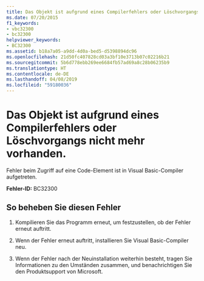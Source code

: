 ```yaml
---
title: Das Objekt ist aufgrund eines Compilerfehlers oder Löschvorgangs nicht mehr vorhanden.
ms.date: 07/20/2015
f1_keywords:
- vbc32300
- bc32300
helpviewer_keywords:
- BC32300
ms.assetid: b18a7a05-a9dd-4d0a-bed5-d5398894dc96
ms.openlocfilehash: 21d50fc407828cd03a3bf10e3713b07c02216b21
ms.sourcegitcommit: 5b6d778ebb269ee6684fb57ad69a8c28b06235b9
ms.translationtype: HT
ms.contentlocale: de-DE
ms.lasthandoff: 04/08/2019
ms.locfileid: "59180036"
---
```

# <a name="object-no-longer-exists-due-to-compile-error-or-deletion"></a>Das Objekt ist aufgrund eines Compilerfehlers oder Löschvorgangs nicht mehr vorhanden.
Fehler beim Zugriff auf eine Code-Element ist in Visual Basic-Compiler aufgetreten.  
  
 **Fehler-ID:** BC32300  
  
## <a name="to-correct-this-error"></a>So beheben Sie diesen Fehler  
  
1.  Kompilieren Sie das Programm erneut, um festzustellen, ob der Fehler erneut auftritt.  
  
2.  Wenn der Fehler erneut auftritt, installieren Sie Visual Basic-Compiler neu.  
  
3.  Wenn der Fehler nach der Neuinstallation weiterhin besteht, tragen Sie Informationen zu den Umständen zusammen, und benachrichtigen Sie den Produktsupport von Microsoft.  
